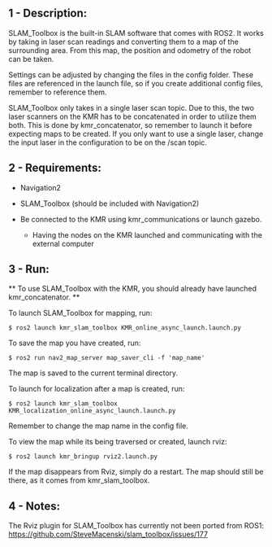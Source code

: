 ## 1 - Description:
SLAM_Toolbox is the built-in SLAM software that comes with ROS2. It works by taking in laser scan readings and converting them to a map of the surrounding area. From this map, the position and odometry of the robot can be taken. 

Settings can be adjusted by changing the files in the config folder. These files are referenced in the launch file, so if you create additional config files, remember to reference them.

SLAM_Toolbox only takes in a single laser scan topic. Due to this, the two laser scanners on the KMR has to be concatenated in order to utilize them both. This is done by kmr_concatenator, so remember to launch it before expecting maps to be created. If you only want to use a single laser, change the input laser in the configuration to be on the /scan topic.

## 2 - Requirements:
- Navigation2
- SLAM_Toolbox (should be included with Navigation2)

- Be connected to the KMR using kmr_communications or launch gazebo.
	- Having the nodes on the KMR launched and communicating with the external computer

## 3 - Run:

** To use SLAM_Toolbox with the KMR, you should already have launched kmr_concatenator. **

To launch SLAM_Toolbox for mapping, run:

```
$ ros2 launch kmr_slam_toolbox KMR_online_async_launch.launch.py
```

To save the map you have created, run:
```
$ ros2 run nav2_map_server map_saver_cli -f 'map_name'
```
The map is saved to the current terminal directory.

To launch for localization after a map is created, run:

```
$ ros2 launch kmr_slam_toolbox KMR_localization_online_async_launch.launch.py
```
Remember to change the map name in the config file.

To view the map while its being traversed or created, launch rviz:

```
$ ros2 launch kmr_bringup rviz2.launch.py
```
If the map disappears from Rviz, simply do a restart. The map should still be there, as it comes from kmr_slam_toolbox.


## 4 - Notes:
The Rviz plugin for SLAM_Toolbox has currently not been ported from ROS1:
https://github.com/SteveMacenski/slam_toolbox/issues/177
